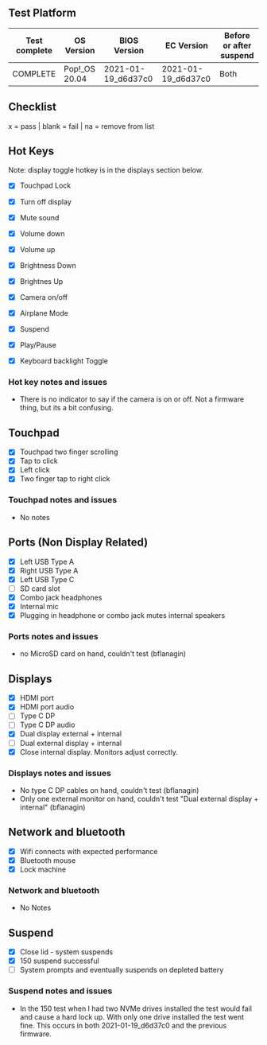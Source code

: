 ## Test Platform

| Test complete | OS Version     | BIOS Version       | EC Version         | Before or after suspend |
| ------------- | -------------- | ------------------ | ------------------ | ----------------------- |
| COMPLETE      | Pop!\_OS 20.04 | 2021-01-19_d6d37c0 | 2021-01-19_d6d37c0 | Both                    |

## Checklist
x = pass | blank = fail | na = remove from list

## Hot Keys

Note: display toggle hotkey is in the displays section below.

- [X] Touchpad Lock
- [X] Turn off display
- [X] Mute sound
- [X] Volume down
- [X] Volume up
- [X] Brightness Down
- [X] Brightnes Up
- [X] Camera on/off
- [X] Airplane Mode
- [X] Suspend
- [X] Play/Pause
- [X] Keyboard backlight Toggle


### Hot key notes and issues

- There is no indicator to say if the camera is on or off. Not a firmware thing, but its a bit confusing.

## Touchpad

- [X] Touchpad two finger scrolling 
- [X] Tap to click
- [X] Left click
- [X] Two finger tap to right click

### Touchpad notes and issues

- No notes

## Ports (Non Display Related)

- [X] Left USB Type A
- [X] Right USB Type A
- [X] Left USB Type C
- [ ] SD card slot
- [x] Combo jack headphones
- [x] Internal mic
- [x] Plugging in headphone or combo jack mutes internal speakers

### Ports notes and issues

- no MicroSD card on hand, couldn't test (bflanagin)

## Displays

- [x] HDMI port
- [x] HDMI port audio
- [ ] Type C DP
- [ ] Type C DP audio
- [x] Dual display external + internal
- [ ] Dual external display + internal
- [x] Close internal display. Monitors adjust correctly.

### Displays notes and issues

- No type C DP cables on hand, couldn't test (bflanagin)
- Only one external monitor on hand, couldn't test "Dual external display + internal" (bflanagin)

## Network and bluetooth

- [x] Wifi connects with expected performance
- [x] Bluetooth mouse
- [x] Lock machine

### Network and bluetooth

- No Notes

## Suspend

- [x] Close lid - system suspends
- [x] 150 suspend successful
- [ ] System prompts and eventually suspends on depleted battery

### Suspend notes and issues

 - In the 150 test when I had two NVMe drives installed the test would fail and cause a hard lock up. With only one drive installed the test went fine. This occurs in both 2021-01-19_d6d37c0 and the previous firmware.
